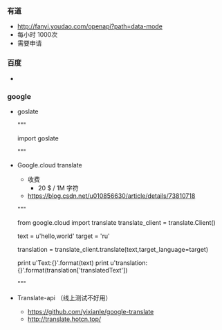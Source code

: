 ### 有道

+ http://fanyi.youdao.com/openapi?path=data-mode
+ 每小时 1000次
+ 需要申请

### 百度

+ 



### google

+ goslate

  """

  import goslate

  """

+ Google.cloud translate

  + 收费 
    + 20 $ / 1M 字符
  + https://blog.csdn.net/u010856630/article/details/73810718

  """

  from google.cloud import translate
  translate_client = translate.Client()

  text = u'hello,world'
  target = 'ru'

  translation = translate_client.translate(text,target_language=target)

  print u'Text:{}'.format(text)
  print u'translation:{}'.format(translation['translatedText'])

  """

+ Translate-api （线上测试不好用）

  +  <https://github.com/yixianle/google-translate>
  + <http://translate.hotcn.top/>